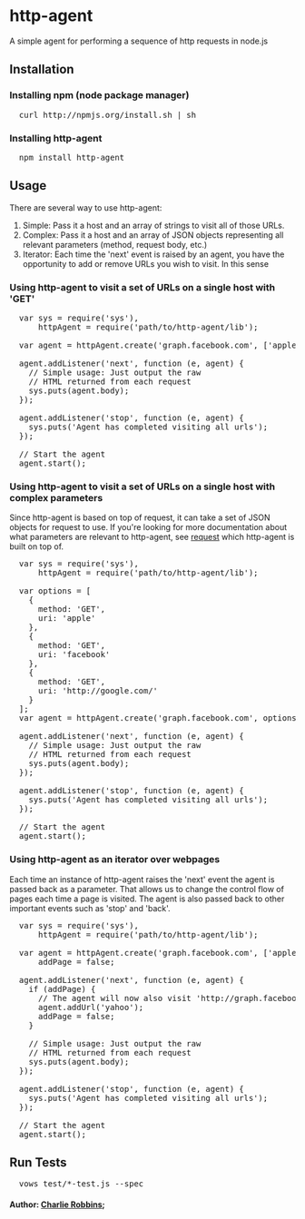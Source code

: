 # http-agent

A simple agent for performing a sequence of http requests in node.js

## Installation

### Installing npm (node package manager)
<pre>
  curl http://npmjs.org/install.sh | sh
</pre>

### Installing http-agent
<pre>
  npm install http-agent
</pre>

## Usage 

There are several way to use http-agent: 

1. Simple: Pass it a host and an array of strings to visit all of those URLs.
2. Complex: Pass it a host and an array of JSON objects representing all relevant parameters (method, request body, etc.)
3. Iterator: Each time the 'next' event is raised by an agent, you have the opportunity to add or remove URLs you wish to visit. In this sense  

### Using http-agent to visit a set of URLs on a single host with 'GET'
<pre>
  var sys = require('sys'),
      httpAgent = require('path/to/http-agent/lib');
  
  var agent = httpAgent.create('graph.facebook.com', ['apple', 'facebook', 'google']);
  
  agent.addListener('next', function (e, agent) {
    // Simple usage: Just output the raw
    // HTML returned from each request
    sys.puts(agent.body);
  });
  
  agent.addListener('stop', function (e, agent) {
    sys.puts('Agent has completed visiting all urls');
  });
  
  // Start the agent
  agent.start();
</pre>

### Using http-agent to visit a set of URLs on a single host with complex parameters
Since http-agent is based on top of request, it can take a set of JSON objects for request to use. If you're looking for more documentation about what parameters are relevant to http-agent, see [request][0] which http-agent is built on top of. 

<pre>
  var sys = require('sys'),
      httpAgent = require('path/to/http-agent/lib');
  
  var options = [
    {
      method: 'GET',
      uri: 'apple'
    },
    {
      method: 'GET',
      uri: 'facebook'
    },
    {
      method: 'GET',
      uri: 'http://google.com/'
    }
  ];
  var agent = httpAgent.create('graph.facebook.com', options);
  
  agent.addListener('next', function (e, agent) {
    // Simple usage: Just output the raw
    // HTML returned from each request
    sys.puts(agent.body);
  });
  
  agent.addListener('stop', function (e, agent) {
    sys.puts('Agent has completed visiting all urls');
  });
  
  // Start the agent
  agent.start();
</pre>

### Using http-agent as an iterator over webpages
Each time an instance of http-agent raises the 'next' event the agent is passed back as a parameter. That allows us to change the control flow of pages each time a page is visited. The agent is also passed back to other important events such as 'stop' and 'back'.
<pre>
  var sys = require('sys'),
      httpAgent = require('path/to/http-agent/lib');
  
  var agent = httpAgent.create('graph.facebook.com', ['apple', 'facebook', 'google']),
      addPage = false;
  
  agent.addListener('next', function (e, agent) {
    if (addPage) {
      // The agent will now also visit 'http://graph.facebook.com/yahoo'
      agent.addUrl('yahoo');
      addPage = false;
    }

    // Simple usage: Just output the raw
    // HTML returned from each request
    sys.puts(agent.body);
  });
  
  agent.addListener('stop', function (e, agent) {
    sys.puts('Agent has completed visiting all urls');
  });
  
  // Start the agent
  agent.start();
</pre>

## Run Tests
<pre>
  vows test/*-test.js --spec
</pre>

#### Author: [Charlie Robbins](http://www.charlierobbins.com);

[0]: http://github.com/mikeal/node-utils/tree/master/request/